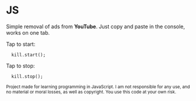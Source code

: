 # JS
Simple removal of ads from **YouTube**.
Just copy and paste in the console, works on one tab.

Tap to start: 
```javascripr
  kill.start();
```
Tap to stop: 
```javascripr
  kill.stop();
```
<small>Project made for learning programming in JavaScript. I am not responsible for any use, and no material or moral losses, as well as copyright. You use this code at your own risk.</small>
